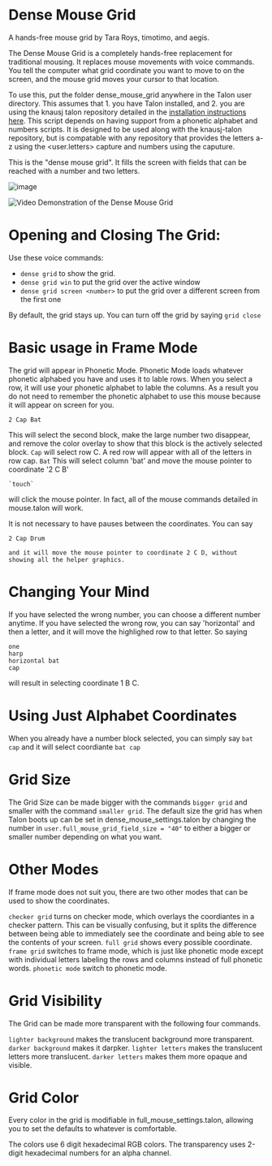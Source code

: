 # Dense Mouse Grid

A hands-free mouse grid by Tara Roys, timotimo, and aegis.

The Dense Mouse Grid is a completely hands-free replacement for traditional mousing. It replaces mouse movements with voice commands. You tell the computer what grid coordinate you want to move to on the screen, and the mouse grid moves your cursor to that location.

To use this, put the folder dense_mouse_grid anywhere in the Talon user directory. This assumes that 1. you have Talon installed, and 2. you are using the knausj talon repository detailed in the [installation instructions here](https://talonvoice.com/docs/index.html#getting-started). This script depends on having support from a phonetic alphabet and numbers scripts. It is designed to be used along with the knausj-talon repository, but is compatable with any repository that provides the letters a-z using the <user.letters> capture and numbers using the <numbers> caputure.

This is the "dense mouse grid". It fills the screen with fields that can be reached with a number and two letters.

![image](https://user-images.githubusercontent.com/1163925/130808333-219a48b3-650c-4d4c-9a99-d9909011132d.png)

![Video Demonstration of the Dense Mouse Grid](https://youtu.be/d-1BTl72M_s)

# Opening and Closing The Grid:

Use these voice commands:

- `dense grid` to show the grid.
- `dense grid win` to put the grid over the active window
- `dense grid screen <number>` to put the grid over a different screen from the first one

By default, the grid stays up. You can turn off the grid by saying `grid close`

# Basic usage in Frame Mode

The grid will appear in Phonetic Mode. Phonetic Mode loads whatever phonetic alphabed you have and uses it to lable rows. When you select a row, it will use your phonetic alphabet to lable the columns. As a result you do not need to remember the phonetic alphabet to use this mouse because it will appear on screen for you.

    2 Cap Bat

This will select the second block, make the large number two disappear, and remove the color overlay to show that this block is the actively selected block. `Cap` will select row C. A red row will appear with all of the letters in row cap. `Bat` This will select column 'bat' and move the mouse pointer to coordinate '2 C B'

    `touch`

will click the mouse pointer. In fact, all of the mouse commands detailed in mouse.talon will work.

It is not necessary to have pauses between the coordinates. You can say

    2 Cap Drum

    and it will move the mouse pointer to coordinate 2 C D, without showing all the helper graphics.

# Changing Your Mind

If you have selected the wrong number, you can choose a different number anytime. If you have selected the wrong row, you can say 'horizontal' and then a letter, and it will move the highlighed row to that letter. So saying

    one
    harp
    horizontal bat
    cap

will result in selecting coordinate 1 B C.

# Using Just Alphabet Coordinates

When you already have a number block selected, you can simply say `bat cap` and it will select coordiante `bat cap`

# Grid Size

The Grid Size can be made bigger with the commands `bigger grid` and smaller with the command `smaller grid`. The default size the grid has when Talon boots up can be set in dense_mouse_settings.talon by changing the number in `user.full_mouse_grid_field_size = "40"` to either a bigger or smaller number depending on what you want.

# Other Modes

If frame mode does not suit you, there are two other modes that can be used to show the coordinates.

`checker grid` turns on checker mode, which overlays the coordiantes in a checker pattern. This can be visually confusing, but it splits the difference between being able to immediately see the coordinate and being able to see the contents of your screen.
`full grid` shows every possible coordinate.
`frame grid` switches to frame mode, which is just like phonetic mode except with individual letters labeling the rows and columns instead of full phonetic words.
`phonetic mode` switch to phonetic mode.

# Grid Visibility

The Grid can be made more transparent with the following four commands.

`lighter background` makes the translucent background more transparent. `darker background` makes it darpker.
`lighter letters` makes the translucent letters more translucent. `darker letters` makes them more opaque and visible.

# Grid Color

Every color in the grid is modifiable in full_mouse_settings.talon, allowing you to set the defaults to whatever is comfortable.

The colors use 6 digit hexadecimal RGB colors.
The transparency uses 2-digit hexadecimal numbers for an alpha channel.
